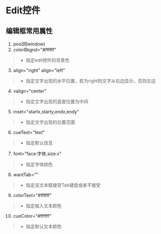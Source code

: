 # Edit控件
## 编辑框常用属性
1. pos(同window)
2. colorBkgnd="#ffffff"
>- 指定edit控件的背景色
3. align="right" align="left"
>- 指定文字出现的水平位置，若为right则文字从右边显示，否则左边
4. valign="center"
>- 指定文字出现的竖直位置为中间
5. inset="startx,starty,endx,endy"
>- 指定文字出现的位置范围
6. cueText="text"
>- 指定默认信息
7. font="face:字体,size:x"
>- 指定字体颜色
8. wantTab=""
>- 指定该文本框接受Tab键盘或者不接受
9. colorText="#ffffff"
>- 指定输入文本颜色
10. cueColor="#ffffff"
>- 指定默认文本颜色
